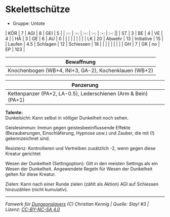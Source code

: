 # Skelettschütze  
- Gruppe: Untote  

| KÖR    | 7   | AGI      | 8  | GEI        | 5   |
| :-: | :-: | :-: | :-: | :-: | :-: ||
| ST     | 3   | BE       | 4  | VE         | 4   |
| HÄ     | 3   | GE       | 6  | AU         | 0   |
|        |     |          |    |            |     |
| LK     | 20  | Abwehr   | 13 | Initiative | 15  |
| Laufen | 4.5 | Schlagen | 12 | Schiessen  | 18  |
|        |     |          |    |            |     |
| GH     | 7   | GK       | no | EP         | 103 |


| Bewaffnung |
| --- |
| Knochenbogen (WB+4, INI+3, GA-2), Kochenklauen (WB+2) |


| Panzerung |
| --- |
| Kettenpanzer (PA+2, LA-0.5), Lederschienen (Arm & Bein) (PA+1) |


**Talente:**  
Dunkelsicht: Kann selbst in völliger Dunkelheit noch sehen.

Geistesimmun: Immun gegen geistesbeeinflussende Effekte (Bezauberungen, Einschläferung, Hypnose usw.) und Zauber, die mit (!) gekennzeichnet sind.

Resistenz: Kontrollieren und Vertreiben zusätzlich -2, wenn gegen diese Kreatur gerichtet

Wesen der Dunkelheit (Settingoption): Gilt in den meisten Settings als ein Wesen der Dunkelheit. Angewendete Regeln für Wesen der Dunkelheit gelten für diese Kreatur.

Zielen: Kann nach einer Runde zielen (zählt als Aktion) AGI auf Schiessen hinzuzählen (nicht kumulativ).





___
*Fanwerk für [Dungeonslayers](https://www.dungeonslayers.net/) (C) Christian Kennig | Quelle: Slay! #3 | Lizenz: [CC-BY-NC-SA 4.0](https://creativecommons.org/licenses/by-nc-sa/4.0/deed.de)*